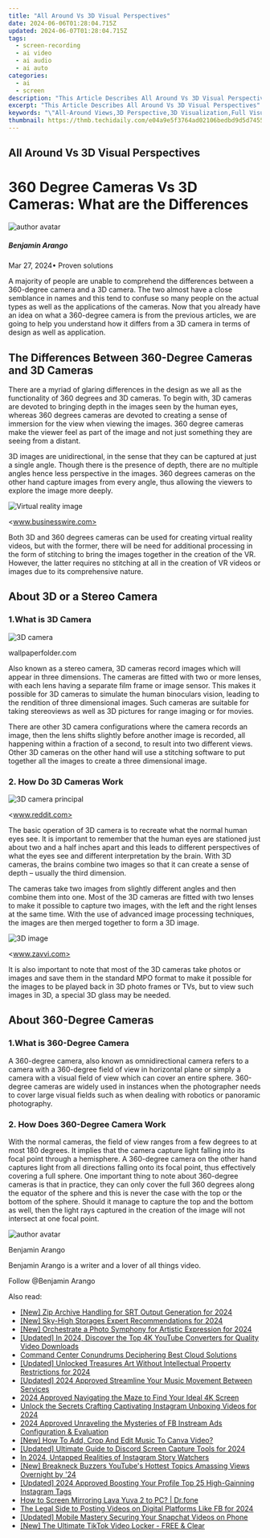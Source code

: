 ```yaml
---
title: "All Around Vs 3D Visual Perspectives"
date: 2024-06-06T01:28:04.715Z
updated: 2024-06-07T01:28:04.715Z
tags: 
  - screen-recording
  - ai video
  - ai audio
  - ai auto
categories: 
  - ai
  - screen
description: "This Article Describes All Around Vs 3D Visual Perspectives"
excerpt: "This Article Describes All Around Vs 3D Visual Perspectives"
keywords: "\"All-Around Views,3D Perspective,3D Visualization,Full Visual Coverage,Multidimensional Vision,Diverse Angle Analysis,Encompassing Images\""
thumbnail: https://thmb.techidaily.com/e04a9e5f3764ad02106bedbd9d5d7455103ba03869a73a825a4ebe2566d36218.jpg
---
```


## All Around Vs 3D Visual Perspectives

# 360 Degree Cameras Vs 3D Cameras: What are the Differences

![author avatar](https://images.wondershare.com/filmora/article-images/benjamin-arango-author.jpg)

##### Benjamin Arango

 Mar 27, 2024• Proven solutions

 A majority of people are unable to comprehend the differences between a 360-degree camera and a 3D camera. The two almost have a close semblance in names and this tend to confuse so many people on the actual types as well as the applications of the cameras. Now that you already have an idea on what a 360-degree camera is from the previous articles, we are going to help you understand how it differs from a 3D camera in terms of design as well as application.

## The Differences Between 360-Degree Cameras and 3D Cameras

 There are a myriad of glaring differences in the design as we all as the functionality of 360 degrees and 3D cameras. To begin with, 3D cameras are devoted to bringing depth in the images seen by the human eyes, whereas 360 degrees cameras are devoted to creating a sense of immersion for the view when viewing the images. 360 degree cameras make the viewer feel as part of the image and not just something they are seeing from a distant.

 3D images are unidirectional, in the sense that they can be captured at just a single angle. Though there is the presence of depth, there are no multiple angles hence less perspective in the images. 360 degrees cameras on the other hand capture images from every angle, thus allowing the viewers to explore the image more deeply.

![Virtual reality image](https://images.wondershare.com/filmora/article-images/virtual-reality-immersion.jpg)

 <www.businesswire.com>

 Both 3D and 360 degrees cameras can be used for creating virtual reality videos, but with the former, there will be need for additional processing in the form of stitching to bring the images together in the creation of the VR. However, the latter requires no stitching at all in the creation of VR videos or images due to its comprehensive nature.

## About 3D or a Stereo Camera

### 1.What is 3D Camera

![3D camera](https://images.wondershare.com/filmora/article-images/what-is-3d-camera.jpg)

 wallpaperfolder.com

 Also known as a stereo camera, 3D cameras record images which will appear in three dimensions. The cameras are fitted with two or more lenses, with each lens having a separate film frame or image sensor. This makes it possible for 3D cameras to simulate the human binoculars vision, leading to the rendition of three dimensional images. Such cameras are suitable for taking stereoviews as well as 3D pictures for range imaging or for movies.

 There are other 3D camera configurations where the camera records an image, then the lens shifts slightly before another image is recorded, all happening within a fraction of a second, to result into two different views. Other 3D cameras on the other hand will use a stitching software to put together all the images to create a three dimensional image.

### 2. How Do 3D Cameras Work

![3D camera principal](https://images.wondershare.com/filmora/article-images/3d-camera-principle.png)

 <www.reddit.com>

 The basic operation of 3D camera is to recreate what the normal human eyes see. It is important to remember that the human eyes are stationed just about two and a half inches apart and this leads to different perspectives of what the eyes see and different interpretation by the brain. With 3D cameras, the brains combine two images so that it can create a sense of depth – usually the third dimension.

 The cameras take two images from slightly different angles and then combine them into one. Most of the 3D cameras are fitted with two lenses to make it possible to capture two images, with the left and the right lenses at the same time. With the use of advanced image processing techniques, the images are then merged together to form a 3D image.

![3D image](https://images.wondershare.com/filmora/article-images/3d-image-avatar.JPG)

 <www.zavvi.com>

 It is also important to note that most of the 3D cameras take photos or images and save them in the standard MPO format to make it possible for the images to be played back in 3D photo frames or TVs, but to view such images in 3D, a special 3D glass may be needed.

## About 360-Degree Cameras

### 1.What is 360-Degree Camera

 A 360-degree camera, also known as omnidirectional camera refers to a camera with a 360-degree field of view in horizontal plane or simply a camera with a visual field of view which can cover an entire sphere. 360-degree cameras are widely used in instances when the photographer needs to cover large visual fields such as when dealing with robotics or panoramic photography.

### 2. How Does 360-Degree Camera Work

 With the normal cameras, the field of view ranges from a few degrees to at most 180 degrees. It implies that the camera capture light falling into its focal point through a hemisphere. A 360-degree camera on the other hand captures light from all directions falling onto its focal point, thus effectively covering a full sphere. One important thing to note about 360-degree cameras is that in practice, they can only cover the full 360 degrees along the equator of the sphere and this is never the case with the top or the bottom of the sphere. Should it manage to capture the top and the bottom as well, then the light rays captured in the creation of the image will not intersect at one focal point.

![author avatar](https://images.wondershare.com/filmora/article-images/benjamin-arango-author.jpg)

Benjamin Arango

Benjamin Arango is a writer and a lover of all things video.

Follow @Benjamin Arango


<ins class="adsbygoogle"
     style="display:block"
     data-ad-format="autorelaxed"
     data-ad-client="ca-pub-7571918770474297"
     data-ad-slot="1223367746"></ins>



<ins class="adsbygoogle"
     style="display:block"
     data-ad-client="ca-pub-7571918770474297"
     data-ad-slot="8358498916"
     data-ad-format="auto"
     data-full-width-responsive="true"></ins>


<span class="atpl-alsoreadstyle">Also read:</span>
<div><ul>
<li><a href="https://vp-tips.techidaily.com/new-zip-archive-handling-for-srt-output-generation-for-2024/"><u>[New] Zip Archive Handling for SRT Output Generation for 2024</u></a></li>
<li><a href="https://vp-tips.techidaily.com/new-sky-high-storages-expert-recommendations-for-2024/"><u>[New] Sky-High Storages  Expert Recommendations for 2024</u></a></li>
<li><a href="https://vp-tips.techidaily.com/new-orchestrate-a-photo-symphony-for-artistic-expression-for-2024/"><u>[New] Orchestrate a Photo Symphony for Artistic Expression for 2024</u></a></li>
<li><a href="https://vp-tips.techidaily.com/updated-in-2024-discover-the-top-4k-youtube-converters-for-quality-video-downloads/"><u>[Updated] In 2024, Discover the Top 4K YouTube Converters for Quality Video Downloads</u></a></li>
<li><a href="https://vp-tips.techidaily.com/command-center-conundrums-deciphering-best-cloud-solutions/"><u>Command Center Conundrums  Deciphering Best Cloud Solutions</u></a></li>
<li><a href="https://vp-tips.techidaily.com/updated-unlocked-treasures-art-without-intellectual-property-restrictions-for-2024/"><u>[Updated] Unlocked Treasures  Art Without Intellectual Property Restrictions for 2024</u></a></li>
<li><a href="https://vp-tips.techidaily.com/updated-2024-approved-streamline-your-music-movement-between-services/"><u>[Updated] 2024 Approved  Streamline Your Music Movement Between Services</u></a></li>
<li><a href="https://vp-tips.techidaily.com/2024-approved-navigating-the-maze-to-find-your-ideal-4k-screen/"><u>2024 Approved  Navigating the Maze to Find Your Ideal 4K Screen</u></a></li>
<li><a href="https://vp-tips.techidaily.com/unlock-the-secrets-crafting-captivating-instagram-unboxing-videos-for-2024/"><u>Unlock the Secrets  Crafting Captivating Instagram Unboxing Videos for 2024</u></a></li>
<li><a href="https://facebook-videos.techidaily.com/2024-approved-unraveling-the-mysteries-of-fb-instream-ads-configuration-and-evaluation/"><u>2024 Approved  Unraveling the Mysteries of FB Instream Ads Configuration & Evaluation</u></a></li>
<li><a href="https://some-knowledge.techidaily.com/new-how-to-add-crop-and-edit-music-to-canva-video/"><u>[New] How To Add, Crop And Edit Music To Canva Video?</u></a></li>
<li><a href="https://discord-videos.techidaily.com/updated-ultimate-guide-to-discord-screen-capture-tools-for-2024/"><u>[Updated] Ultimate Guide to Discord Screen Capture Tools for 2024</u></a></li>
<li><a href="https://instagram-clips.techidaily.com/in-2024-untapped-realities-of-instagram-story-watchers/"><u>In 2024, Untapped Realities of Instagram Story Watchers</u></a></li>
<li><a href="https://youtube-videos.techidaily.com/new-breakneck-buzzers-youtubes-hottest-topics-amassing-views-overnight-by-24/"><u>[New] Breakneck Buzzers  YouTube's Hottest Topics Amassing Views Overnight by '24</u></a></li>
<li><a href="https://instagram-video-files.techidaily.com/updated-2024-approved-boosting-your-profile-top-25-high-gainning-instagram-tags/"><u>[Updated] 2024 Approved  Boosting Your Profile  Top 25 High-Gainning Instagram Tags</u></a></li>
<li><a href="https://screen-mirror.techidaily.com/how-to-screen-mirroring-lava-yuva-2-to-pc-drfone-by-drfone-android/"><u>How to Screen Mirroring Lava Yuva 2 to PC? | Dr.fone</u></a></li>
<li><a href="https://facebook-video-content.techidaily.com/the-legal-side-to-posting-videos-on-digital-platforms-like-fb-for-2024/"><u>The Legal Side to Posting Videos on Digital Platforms Like FB for 2024</u></a></li>
<li><a href="https://snapchat-videos.techidaily.com/updated-mobile-mastery-securing-your-snapchat-videos-on-phone/"><u>[Updated] Mobile Mastery  Securing Your Snapchat Videos on Phone</u></a></li>
<li><a href="https://tiktok-video-files.techidaily.com/new-the-ultimate-tiktok-video-locker-free-and-clear/"><u>[New] The Ultimate TikTok Video Locker - FREE & Clear</u></a></li>
</ul></div>
